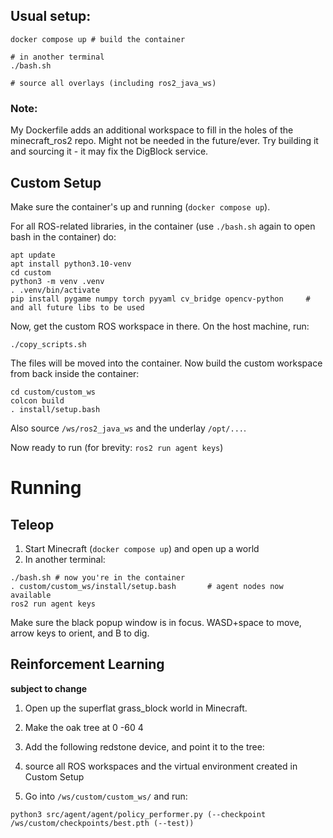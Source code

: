 

## Usual setup:
```
docker compose up # build the container

# in another terminal
./bash.sh

# source all overlays (including ros2_java_ws)

```
### Note:
My Dockerfile adds an additional workspace to fill in the holes of the minecraft_ros2 repo. Might not be needed in the future/ever. Try building it and sourcing it - it may fix the DigBlock service.



## Custom Setup
Make sure the container's up and running (`docker compose up`).

For all ROS-related libraries, in the container (use `./bash.sh` again to open bash in the container) do:
```
apt update
apt install python3.10-venv
cd custom
python3 -m venv .venv
. .venv/bin/activate
pip install pygame numpy torch pyyaml cv_bridge opencv-python     # and all future libs to be used
```
Now, get the custom ROS workspace in there. On the host machine, run:
```
./copy_scripts.sh
```
The files will be moved into the container. Now build the custom workspace from back inside the container:
```
cd custom/custom_ws
colcon build
. install/setup.bash
```

Also source `/ws/ros2_java_ws` and the underlay `/opt/...`.

Now ready to run (for brevity: `ros2 run agent keys`)



# Running
## Teleop
1. Start Minecraft (`docker compose up`) and open up a world
2. In another terminal:
```
./bash.sh # now you're in the container
. custom/custom_ws/install/setup.bash       # agent nodes now available
ros2 run agent keys
```
Make sure the black popup window is in focus. WASD+space to move, arrow keys to orient, and B to dig.

## Reinforcement Learning
__subject to change__

1. Open up the superflat grass_block world in Minecraft.

2. Make the oak tree at 0 -60 4

3. Add the following redstone device, and point it to the tree:

4. source all ROS workspaces and the virtual environment created in Custom Setup

5. Go into `/ws/custom/custom_ws/` and run:
```
python3 src/agent/agent/policy_performer.py (--checkpoint /ws/custom/checkpoints/best.pth (--test))
```
